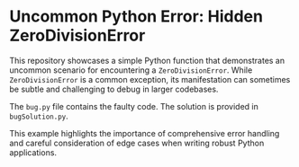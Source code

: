 # Uncommon Python Error: Hidden ZeroDivisionError

This repository showcases a simple Python function that demonstrates an uncommon scenario for encountering a `ZeroDivisionError`. While `ZeroDivisionError` is a common exception, its manifestation can sometimes be subtle and challenging to debug in larger codebases.

The `bug.py` file contains the faulty code. The solution is provided in `bugSolution.py`.

This example highlights the importance of comprehensive error handling and careful consideration of edge cases when writing robust Python applications.